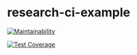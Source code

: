 # research-ci-example

[![Maintainability](https://api.codeclimate.com/v1/badges/f4ae3ffe0d285b926627/maintainability)](https://codeclimate.com/github/javiow/research-ci-example/maintainability)

[![Test Coverage](https://api.codeclimate.com/v1/badges/f4ae3ffe0d285b926627/test_coverage)](https://codeclimate.com/github/javiow/research-ci-example/test_coverage)

